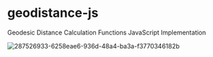 # geodistance-js
Geodesic Distance Calculation Functions JavaScript Implementation

![287526933-6258eae6-936d-48a4-ba3a-f3770346182b](https://github.com/kkdd/geodistance-js/assets/5372642/78b6e997-78f8-4d50-adb8-861e079a7a7e)
